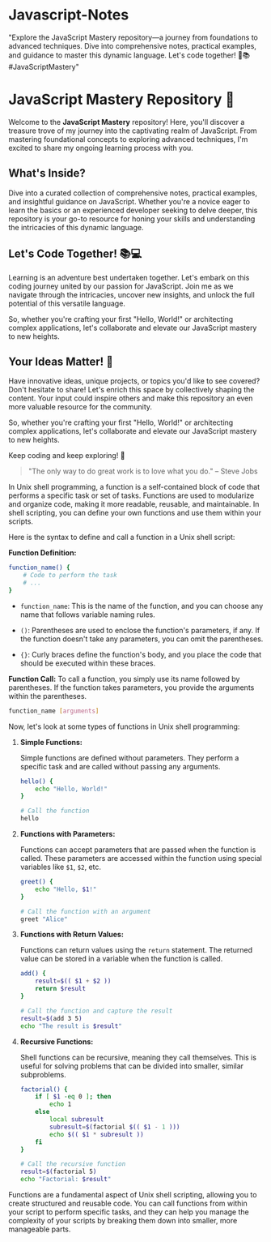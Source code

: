 # Javascript-Notes
"Explore the JavaScript Mastery repository—a journey from foundations to advanced techniques. Dive into comprehensive notes, practical examples, and guidance to master this dynamic language. Let's code together! 🚀📚 #JavaScriptMastery"

# JavaScript Mastery Repository 🚀

Welcome to the **JavaScript Mastery** repository! Here, you'll discover a treasure trove of my journey into the captivating realm of JavaScript. From mastering foundational concepts to exploring advanced techniques, I'm excited to share my ongoing learning process with you.

## What's Inside?

Dive into a curated collection of comprehensive notes, practical examples, and insightful guidance on JavaScript. Whether you're a novice eager to learn the basics or an experienced developer seeking to delve deeper, this repository is your go-to resource for honing your skills and understanding the intricacies of this dynamic language.

## Let's Code Together! 📚💻

Learning is an adventure best undertaken together. Let's embark on this coding journey united by our passion for JavaScript. Join me as we navigate through the intricacies, uncover new insights, and unlock the full potential of this versatile language.

So, whether you're crafting your first "Hello, World!" or architecting complex applications, let's collaborate and elevate our JavaScript mastery to new heights.

## Your Ideas Matter! 🌟

Have innovative ideas, unique projects, or topics you'd like to see covered? Don't hesitate to share! Let's enrich this space by collectively shaping the content. Your input could inspire others and make this repository an even more valuable resource for the community.

So, whether you're crafting your first "Hello, World!" or architecting complex applications, let's collaborate and elevate our JavaScript mastery to new heights.

Keep coding and keep exploring! 🌟

> "The only way to do great work is to love what you do." – Steve Jobs

In Unix shell programming, a function is a self-contained block of code that performs a specific task or set of tasks. Functions are used to modularize and organize code, making it more readable, reusable, and maintainable. In shell scripting, you can define your own functions and use them within your scripts.

Here is the syntax to define and call a function in a Unix shell script:

**Function Definition:**
```bash
function_name() {
    # Code to perform the task
    # ...
}
```

- `function_name`: This is the name of the function, and you can choose any name that follows variable naming rules.

- `()`: Parentheses are used to enclose the function's parameters, if any. If the function doesn't take any parameters, you can omit the parentheses.

- `{}`: Curly braces define the function's body, and you place the code that should be executed within these braces.

**Function Call:**
To call a function, you simply use its name followed by parentheses. If the function takes parameters, you provide the arguments within the parentheses.

```bash
function_name [arguments]
```

Now, let's look at some types of functions in Unix shell programming:

1. **Simple Functions:**
   
   Simple functions are defined without parameters. They perform a specific task and are called without passing any arguments.

   ```bash
   hello() {
       echo "Hello, World!"
   }

   # Call the function
   hello
   ```

2. **Functions with Parameters:**

   Functions can accept parameters that are passed when the function is called. These parameters are accessed within the function using special variables like `$1`, `$2`, etc.

   ```bash
   greet() {
       echo "Hello, $1!"
   }

   # Call the function with an argument
   greet "Alice"
   ```

3. **Functions with Return Values:**

   Functions can return values using the `return` statement. The returned value can be stored in a variable when the function is called.

   ```bash
   add() {
       result=$(( $1 + $2 ))
       return $result
   }

   # Call the function and capture the result
   result=$(add 3 5)
   echo "The result is $result"
   ```

4. **Recursive Functions:**

   Shell functions can be recursive, meaning they call themselves. This is useful for solving problems that can be divided into smaller, similar subproblems.

   ```bash
   factorial() {
       if [ $1 -eq 0 ]; then
           echo 1
       else
           local subresult
           subresult=$(factorial $(( $1 - 1 )))
           echo $(( $1 * subresult ))
       fi
   }

   # Call the recursive function
   result=$(factorial 5)
   echo "Factorial: $result"
   ```

Functions are a fundamental aspect of Unix shell scripting, allowing you to create structured and reusable code. You can call functions from within your script to perform specific tasks, and they can help you manage the complexity of your scripts by breaking them down into smaller, more manageable parts.
